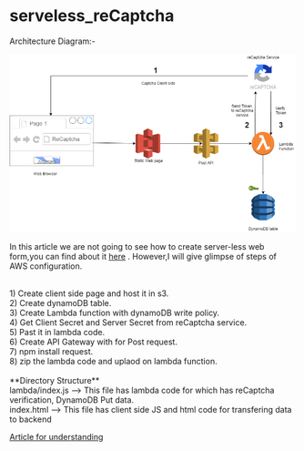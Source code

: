 # serveless_reCaptcha
Architecture Diagram:-<br/>

![alt text](https://github.com/Anvit26/serveless_reCaptcha/blob/main/reCaptcha.png)


In this article we are not going to see how to create server-less web form,you can find about it [here](https://aws.amazon.com/blogs/architecture/create-dynamic-contact-forms-for-s3-static-websites-using-aws-lambda-amazon-api-gateway-and-amazon-ses/) . However,I will give glimpse of steps of AWS configuration.

<br/>
1) Create client side page and host it in s3.<br/>
2) Create dynamoDB table.<br/>
3) Create Lambda function with dynamoDB write policy.<br/>
4) Get Client Secret and Server Secret from reCaptcha service.<br/>
5) Past it in lambda code.<br/>
6) Create API Gateway with for Post request.<br/>
7) npm install request.<br/>
8) zip the lambda code and uplaod on lambda function.<br/>

<br/>
**Directory Structure**<br/>
lambda/index.js --> This file has lambda code for which has reCaptcha verification, DynamoDB Put data.<br/>
index.html --> This file has client side JS and html code for transfering data to backend<br/>

[Article for understanding](https://medium.com/) 
